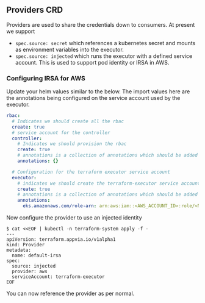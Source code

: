 ## Providers CRD

Providers are used to share the credentials down to consumers. At present we support

* `spec.source: secret` which references a kubernetes secret and mounts as environment variables into the executor.
* `spec.source: injected` which runs the executor with a defined service account. This is used to support pod identity or IRSA in AWS.

### Configuring IRSA for AWS

Update your helm values similar to the below. The import values here are the annotations being configured on the service account used by the executor.

```YAML
rbac:
  # Indicates we should create all the rbac
  create: true
  # service account for the controller
  controller:
    # Indicates we should provision the rbac
    create: true
    # annotations is a collection of annotations which should be added
    annotations: {}

  # Configuration for the terraform executor service account
  executor:
    # indicates we should create the terraform-executor service account
    create: true
    # annotations is a collection of annotations which should be added
    annotations:
      eks.amazonaws.com/role-arn: arn:aws:iam::<AWS_ACCOUNT_ID>:role/<NAME_OF_ROLE>
```

Now configure the provider to use an injected identity

```
$ cat <<EOF | kubectl -n terraform-system apply -f -
---
apiVersion: terraform.appvia.io/v1alpha1
kind: Provider
metadata:
  name: default-irsa
spec:
  source: injected
  provider: aws
  serviceAccount: terraform-executor
EOF
```

You can now reference the provider as per normal.
